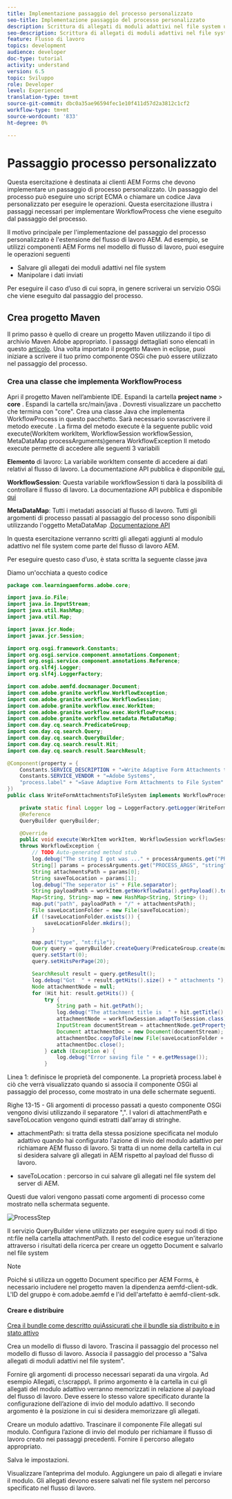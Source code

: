 ```yaml
---
title: Implementazione passaggio del processo personalizzato
seo-title: Implementazione passaggio del processo personalizzato
description: Scrittura di allegati di moduli adattivi nel file system utilizzando un passaggio del processo personalizzato
seo-description: Scrittura di allegati di moduli adattivi nel file system utilizzando un passaggio del processo personalizzato
feature: Flusso di lavoro
topics: development
audience: developer
doc-type: tutorial
activity: understand
version: 6.5
topic: Sviluppo
role: Developer
level: Experienced
translation-type: tm+mt
source-git-commit: dbc0a35ae96594fec1e10f411d57d2a3812c1cf2
workflow-type: tm+mt
source-wordcount: '833'
ht-degree: 0%

---
```



# Passaggio processo personalizzato

Questa esercitazione è destinata ai clienti AEM Forms che devono implementare un passaggio di processo personalizzato. Un passaggio del processo può eseguire uno script ECMA o chiamare un codice Java personalizzato per eseguire le operazioni. Questa esercitazione illustra i passaggi necessari per implementare WorkflowProcess che viene eseguito dal passaggio del processo.

Il motivo principale per l&#39;implementazione del passaggio del processo personalizzato è l&#39;estensione del flusso di lavoro AEM. Ad esempio, se utilizzi componenti AEM Forms nel modello di flusso di lavoro, puoi eseguire le operazioni seguenti

* Salvare gli allegati dei moduli adattivi nel file system
* Manipolare i dati inviati

Per eseguire il caso d’uso di cui sopra, in genere scriverai un servizio OSGi che viene eseguito dal passaggio del processo.

## Crea progetto Maven

Il primo passo è quello di creare un progetto Maven utilizzando il tipo di archivio Maven Adobe appropriato. I passaggi dettagliati sono elencati in questo [articolo](https://experienceleague.adobe.com/docs/experience-manager-learn/forms/create-your-first-osgi-bundle.html?lang=en). Una volta importato il progetto Maven in eclipse, puoi iniziare a scrivere il tuo primo componente OSGi che può essere utilizzato nel passaggio del processo.


### Crea una classe che implementa WorkflowProcess

Apri il progetto Maven nell’ambiente IDE. Espandi la cartella **project name** > **core** . Espandi la cartella src/main/java . Dovresti visualizzare un pacchetto che termina con &quot;core&quot;. Crea una classe Java che implementa WorkflowProcess in questo pacchetto. Sarà necessario sovrascrivere il metodo execute . La firma del metodo execute è la seguente
public void execute(WorkItem workItem, WorkflowSession workflowSession, MetaDataMap processArguments)genera WorkflowException
Il metodo execute permette di accedere alle seguenti 3 variabili

**Elemento** di lavoro: La variabile workItem consente di accedere ai dati relativi al flusso di lavoro. La documentazione API pubblica è disponibile [qui.](https://helpx.adobe.com/experience-manager/6-3/sites/developing/using/reference-materials/diff-previous/changes/com.adobe.granite.workflow.WorkflowSession.html)

**WorkflowSession**: Questa variabile workflowSession ti darà la possibilità di controllare il flusso di lavoro. La documentazione API pubblica è disponibile [qui](https://helpx.adobe.com/experience-manager/6-3/sites/developing/using/reference-materials/diff-previous/changes/com.adobe.granite.workflow.WorkflowSession.html)

**MetaDataMap**: Tutti i metadati associati al flusso di lavoro. Tutti gli argomenti di processo passati al passaggio del processo sono disponibili utilizzando l&#39;oggetto MetaDataMap .[Documentazione API](https://helpx.adobe.com/experience-manager/6-5/sites/developing/using/reference-materials/javadoc/com/adobe/granite/workflow/metadata/MetaDataMap.html)

In questa esercitazione verranno scritti gli allegati aggiunti al modulo adattivo nel file system come parte del flusso di lavoro AEM.

Per eseguire questo caso d’uso, è stata scritta la seguente classe java

Diamo un&#39;occhiata a questo codice

```java
package com.learningaemforms.adobe.core;

import java.io.File;
import java.io.InputStream;
import java.util.HashMap;
import java.util.Map;

import javax.jcr.Node;
import javax.jcr.Session;

import org.osgi.framework.Constants;
import org.osgi.service.component.annotations.Component;
import org.osgi.service.component.annotations.Reference;
import org.slf4j.Logger;
import org.slf4j.LoggerFactory;

import com.adobe.aemfd.docmanager.Document;
import com.adobe.granite.workflow.WorkflowException;
import com.adobe.granite.workflow.WorkflowSession;
import com.adobe.granite.workflow.exec.WorkItem;
import com.adobe.granite.workflow.exec.WorkflowProcess;
import com.adobe.granite.workflow.metadata.MetaDataMap;
import com.day.cq.search.PredicateGroup;
import com.day.cq.search.Query;
import com.day.cq.search.QueryBuilder;
import com.day.cq.search.result.Hit;
import com.day.cq.search.result.SearchResult;

@Component(property = {
	Constants.SERVICE_DESCRIPTION + "=Write Adaptive Form Attachments to File System",
	Constants.SERVICE_VENDOR + "=Adobe Systems",
	"process.label" + "=Save Adaptive Form Attachments to File System"
})
public class WriteFormAttachmentsToFileSystem implements WorkflowProcess {

	private static final Logger log = LoggerFactory.getLogger(WriteFormAttachmentsToFileSystem.class);
	@Reference
	QueryBuilder queryBuilder;

	@Override
	public void execute(WorkItem workItem, WorkflowSession workflowSession, MetaDataMap processArguments)
	throws WorkflowException {
		// TODO Auto-generated method stub
		log.debug("The string I got was ..." + processArguments.get("PROCESS_ARGS", "string").toString());
		String[] params = processArguments.get("PROCESS_ARGS", "string").toString().split(",");
		String attachmentsPath = params[0];
		String saveToLocation = params[1];
		log.debug("The seperator is" + File.separator);
		String payloadPath = workItem.getWorkflowData().getPayload().toString();
		Map<String, String> map = new HashMap<String, String> ();
		map.put("path", payloadPath + "/" + attachmentsPath);
		File saveLocationFolder = new File(saveToLocation);
		if (!saveLocationFolder.exists()) {
			saveLocationFolder.mkdirs();
		}

		map.put("type", "nt:file");
		Query query = queryBuilder.createQuery(PredicateGroup.create(map), workflowSession.adaptTo(Session.class));
		query.setStart(0);
		query.setHitsPerPage(20);

		SearchResult result = query.getResult();
		log.debug("Got  " + result.getHits().size() + " attachments ");
		Node attachmentNode = null;
		for (Hit hit: result.getHits()) {
			try {
				String path = hit.getPath();
				log.debug("The attachment title is  " + hit.getTitle() + " and the attachment path is  " + path);
				attachmentNode = workflowSession.adaptTo(Session.class).getNode(path + "/jcr:content");
				InputStream documentStream = attachmentNode.getProperty("jcr:data").getBinary().getStream();
				Document attachmentDoc = new Document(documentStream);
				attachmentDoc.copyToFile(new File(saveLocationFolder + File.separator + hit.getTitle()));
				attachmentDoc.close();
			} catch (Exception e) {
				log.debug("Error saving file " + e.getMessage());
			}
```

Linea 1: definisce le proprietà del componente. La proprietà process.label è ciò che verrà visualizzato quando si associa il componente OSGi al passaggio del processo, come mostrato in una delle schermate seguenti.

Righe 13-15 - Gli argomenti di processo passati a questo componente OSGi vengono divisi utilizzando il separatore &quot;,&quot;. I valori di attachmentPath e saveToLocation vengono quindi estratti dall&#39;array di stringhe.

* attachmentPath: si tratta della stessa posizione specificata nel modulo adattivo quando hai configurato l&#39;azione di invio del modulo adattivo per richiamare AEM flusso di lavoro. Si tratta di un nome della cartella in cui si desidera salvare gli allegati in AEM rispetto al payload del flusso di lavoro.

* saveToLocation : percorso in cui salvare gli allegati nel file system del server di AEM.

Questi due valori vengono passati come argomenti di processo come mostrato nella schermata seguente.

![ProcessStep](assets/implement-process-step.gif)

Il servizio QueryBuilder viene utilizzato per eseguire query sui nodi di tipo nt:file nella cartella attachmentPath. Il resto del codice esegue un&#39;iterazione attraverso i risultati della ricerca per creare un oggetto Document e salvarlo nel file system


>[!NOTE]
>
>Poiché si utilizza un oggetto Document specifico per AEM Forms, è necessario includere nel progetto maven la dipendenza aemfd-client-sdk. L&#39;ID del gruppo è com.adobe.aemfd e l&#39;id dell&#39;artefatto è aemfd-client-sdk.

#### Creare e distribuire

[Crea il bundle come descritto ](https://experienceleague.adobe.com/docs/experience-manager-learn/forms/create-your-first-osgi-bundle.html?lang=en#build-your-project)
[quiAssicurati che il bundle sia distribuito e in stato attivo](http://localhost:4502/system/console/bundles)

Crea un modello di flusso di lavoro. Trascina il passaggio del processo nel modello di flusso di lavoro. Associa il passaggio del processo a &quot;Salva allegati di moduli adattivi nel file system&quot;.

Fornire gli argomenti di processo necessari separati da una virgola. Ad esempio Allegati, c:\\scrappp\\. Il primo argomento è la cartella in cui gli allegati del modulo adattivo verranno memorizzati in relazione al payload del flusso di lavoro. Deve essere lo stesso valore specificato durante la configurazione dell’azione di invio del modulo adattivo. Il secondo argomento è la posizione in cui si desidera memorizzare gli allegati.

Creare un modulo adattivo. Trascinare il componente File allegati sul modulo. Configura l’azione di invio del modulo per richiamare il flusso di lavoro creato nei passaggi precedenti. Fornire il percorso allegato appropriato.

Salva le impostazioni.

Visualizzare l’anteprima del modulo. Aggiungere un paio di allegati e inviare il modulo. Gli allegati devono essere salvati nel file system nel percorso specificato nel flusso di lavoro.

